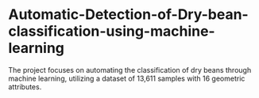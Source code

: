 # Automatic-Detection-of-Dry-bean-classification-using-machine-learning
The project focuses on automating the classification of dry beans through machine learning, utilizing a dataset of 13,611 samples with 16 geometric attributes.
